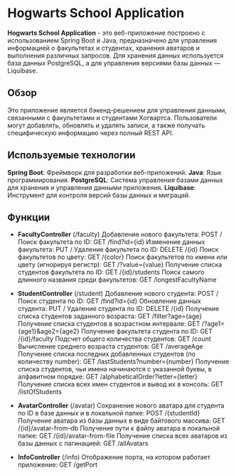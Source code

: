 # Hogwarts School Application

**Hogwarts School Application** - это веб-приложение построено с использованием Spring Boot и Java, предназначено для управления информацией о факультетах и студентах, хранения аватаров и выполнения различных запросов. 
Для хранения данных используется база данных PostgreSQL, а для управления версиями базы данных — Liquibase.

## Обзор

Это приложение является бэкенд-решением для управления данными, связанными с факультетами и студентами Хогвартса. 
Пользователи могут добавлять, обновлять и удалять записи, а также получать специфическую информацию через полный REST API.


## Используемые технологии

**Spring Boot**: Фреймворк для разработки веб-приложений.
**Java**: Язык программирования.
**PostgreSQL**: Система управления базами данных для хранения и управления данными приложения.
**Liquibase**: Инструмент для контроля версий базы данных и миграций.


## Функции

- **FacultyController** (/faculty)
  Добавление нового факультета: POST /
  Поиск факультета по ID: GET /find?id={id}
  Изменение данных факультета: PUT /
  Удаление факультета по ID: DELETE /{id}
  Поиск факультетов по цвету: GET /{color}
  Поиск факультетов по имени или цвету (игнорируя регистр): GET /?value={value}
  Получение списка студентов факультета по ID: GET /{id}/students
  Поиск самого длинного названия среди факультетов: GET /longestFacultyName

- **StudentController** (/student)
  Добавление нового студента: POST /
  Поиск студента по ID: GET /find?id={id}
  Обновление данных студента: PUT /
  Удаление студента по ID: DELETE /{id}
  Получение списка студентов заданного возраста: GET /filter?age={age}
  Получение списка студентов в возрастном интервале: GET /?age1={age1}&age2={age2}
  Получение факультета студента по ID: GET /{id}/faculty
  Подсчет общего количества студентов: GET /count
  Вычисление среднего возраста студентов: GET /averageAge
  Получение списка последних добавленных студентов (по количеству number): GET /lastStudents?number={number}
  Получение списка студентов, чьи имена начинаются с указанной буквы, в алфавитном порядке: GET /alphabeticalOrder?letter={letter}
  Получение списка всех имен студентов и вывод их в консоль: GET /listOfStudents

- **AvatarController** (/avatar)
  Сохранение нового аватара для студента по ID в базе данных и в локальной папке: POST /{studentId}
  Получение аватара из базы данных в виде байтового массива: GET /{id}/avatar-from-db
  Получение пути к файлу аватара в локальной папке: GET /{id}/avatar-from-file
  Получение списка всех аватаров из базы данных с пагинацией: GET /allAvatars

- **InfoController** (/info)
  Отображение порта, на котором работает приложение: GET /getPort
